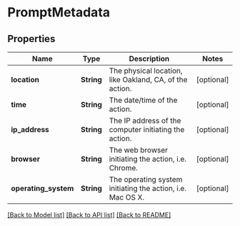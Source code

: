 # PromptMetadata

## Properties
Name | Type | Description | Notes
------------ | ------------- | ------------- | -------------
**location** | **String** | The physical location, like Oakland, CA, of the action. | [optional] 
**time** | **String** | The date/time of the action. | [optional] 
**ip_address** | **String** | The IP address of the computer initiating the action. | [optional] 
**browser** | **String** | The web browser initiating the action, i.e. Chrome. | [optional] 
**operating_system** | **String** | The operating system initiating the action, i.e. Mac OS X. | [optional] 

[[Back to Model list]](../README.md#documentation-for-models) [[Back to API list]](../README.md#documentation-for-api-endpoints) [[Back to README]](../README.md)


